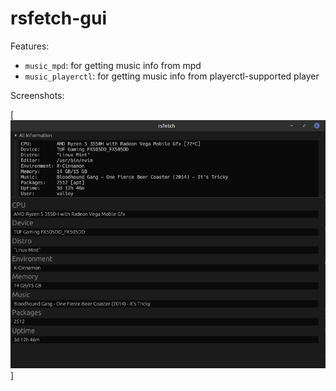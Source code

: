 # rsfetch-gui

Features:
- `music_mpd`: for getting music info from mpd
- `music_playerctl`: for getting music info from playerctl-supported player

Screenshots:

[![Current Screenshot](screenshots/current.png)]
